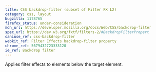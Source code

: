 ```yaml
---
title: CSS backdrop-filter (subset of Filter FX L2)
category: css, layout
bugzilla: 1178765
firefox_status: under-consideration
mdn_url: https://developer.mozilla.org/docs/Web/CSS/backdrop-filter
spec_url: https://dev.w3.org/fxtf/filters-2/#BackdropFilterPropert
caniuse_ref: css-backdrop-filter
webkit_ref: Filter Effects backdrop-filter property
chrome_ref: 5679432723333120
ie_ref: Backdrop filter
---
```


Applies filter effects to elements below the target element.
